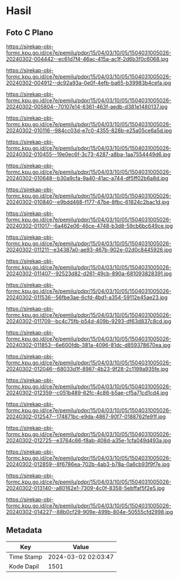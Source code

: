 # Hasil

## Foto C Plano

https://sirekap-obj-formc.kpu.go.id/ce7e/pemilu/pdpr/15/04/03/10/05/1504031005026-20240302-004442--ec61d7f4-46ac-415a-ac1f-2d6b3f0c6068.jpg

https://sirekap-obj-formc.kpu.go.id/ce7e/pemilu/pdpr/15/04/03/10/05/1504031005026-20240302-004912--dc92a93a-0e0f-4efb-ba65-b39983b4cefa.jpg

https://sirekap-obj-formc.kpu.go.id/ce7e/pemilu/pdpr/15/04/03/10/05/1504031005026-20240302-005804--70107e14-6361-463f-aedb-d381e1480137.jpg

https://sirekap-obj-formc.kpu.go.id/ce7e/pemilu/pdpr/15/04/03/10/05/1504031005026-20240302-010116--984cc03d-e7c0-4355-828b-e25a05ce6a5d.jpg

https://sirekap-obj-formc.kpu.go.id/ce7e/pemilu/pdpr/15/04/03/10/05/1504031005026-20240302-010455--19e0ec6f-3c73-4287-a8ba-1aa7554449d6.jpg

https://sirekap-obj-formc.kpu.go.id/ce7e/pemilu/pdpr/15/04/03/10/05/1504031005026-20240302-010648--b30a9cfa-9a40-41ac-a744-df5ff02b6a8d.jpg

https://sirekap-obj-formc.kpu.go.id/ce7e/pemilu/pdpr/15/04/03/10/05/1504031005026-20240302-010840--e9bdd468-f177-47be-8fbc-61824c2bac1d.jpg

https://sirekap-obj-formc.kpu.go.id/ce7e/pemilu/pdpr/15/04/03/10/05/1504031005026-20240302-011017--6a462e06-46ce-4748-b3d8-59cb6bc649ce.jpg

https://sirekap-obj-formc.kpu.go.id/ce7e/pemilu/pdpr/15/04/03/10/05/1504031005026-20240302-011211--e34387a0-ae93-467b-902e-02d0c8445926.jpg

https://sirekap-obj-formc.kpu.go.id/ce7e/pemilu/pdpr/15/04/03/10/05/1504031005026-20240302-011407--92523d82-d261-49cb-890a-681093828391.jpg

https://sirekap-obj-formc.kpu.go.id/ce7e/pemilu/pdpr/15/04/03/10/05/1504031005026-20240302-011536--56fbe3ae-6cfd-4bd1-a354-59112e45ae23.jpg

https://sirekap-obj-formc.kpu.go.id/ce7e/pemilu/pdpr/15/04/03/10/05/1504031005026-20240302-011709--bc4c75fb-b54d-409b-9293-df63d837c8cd.jpg

https://sirekap-obj-formc.kpu.go.id/ce7e/pemilu/pdpr/15/04/03/10/05/1504031005026-20240302-011853--6e600fdb-381a-4096-81dc-d859378670ea.jpg

https://sirekap-obj-formc.kpu.go.id/ce7e/pemilu/pdpr/15/04/03/10/05/1504031005026-20240302-012046--68033d1f-8987-4b23-9f28-2c1199a935fe.jpg

https://sirekap-obj-formc.kpu.go.id/ce7e/pemilu/pdpr/15/04/03/10/05/1504031005026-20240302-012359--c051b489-62fc-4c86-b5ae-cf5a71cd1cd4.jpg

https://sirekap-obj-formc.kpu.go.id/ce7e/pemilu/pdpr/15/04/03/10/05/1504031005026-20240302-012547--174871bc-e9da-4867-90f7-0188762fe91f.jpg

https://sirekap-obj-formc.kpu.go.id/ce7e/pemilu/pdpr/15/04/03/10/05/1504031005026-20240302-012725--e3764c66-f8ab-408d-a35e-1cfa049d493a.jpg

https://sirekap-obj-formc.kpu.go.id/ce7e/pemilu/pdpr/15/04/03/10/05/1504031005026-20240302-012859--8f6786ea-702b-4ab3-b78a-0a6cb93f9f7e.jpg

https://sirekap-obj-formc.kpu.go.id/ce7e/pemilu/pdpr/15/04/03/10/05/1504031005026-20240302-013140--a80162e1-7309-4c0f-8358-5ebffaf5f2e5.jpg

https://sirekap-obj-formc.kpu.go.id/ce7e/pemilu/pdpr/15/04/03/10/05/1504031005026-20240302-014227--88b0cf29-909e-499b-804e-50555cfd2998.jpg


## Metadata

| Key        | Value               |
| ---------- | ------------------- |
| Time Stamp | 2024-03-02 02:03:47 |
| Kode Dapil | 1501                |




